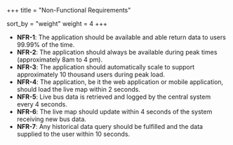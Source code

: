 +++
title = "Non-Functional Requirements"

sort_by = "weight"
weight = 4
+++

* **NFR-1**: The application should be available and able return data to users 99.99% of the time.
* **NFR-2**: The application should always be available during peak times (approximately 8am to 4 pm).
* **NFR-3**: The application should automatically scale to support approximately 10 thousand users during peak load.
* **NFR-4**: The application, be it the web application or mobile application, should load the live map within 2 seconds.
* **NFR-5**: Live bus data is retrieved and logged by the central system every 4 seconds.
* **NFR-6**: The live map should update within 4 seconds of the system receiving new bus data.
* **NFR-7**: Any historical data query should be fulfilled and the data supplied to the user within 10 seconds.